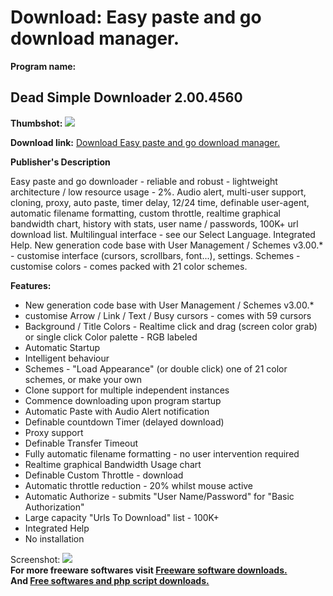 # Download: Easy paste and go download manager.

**Program name:**

## Dead Simple Downloader 2.00.4560

  
**Thumbshot:** ![](http://www.freewarefiles.com/screenshot/deadsdownload_md.gif)   
  
**Download link:** [Download Easy paste and go download manager.](http://freesoftwares.boysofts.com/Dead-Simple-Downloader_program_21454.html)  
  


**Publisher's Description**  
  


Easy paste and go downloader - reliable and robust - lightweight architecture / low resource usage - 2%. Audio alert, multi-user support, cloning, proxy, auto paste, timer delay, 12/24 time, definable user-agent, automatic filename formatting, custom throttle, realtime graphical bandwidth chart, history with stats, user name / passwords, 100K+ url download list. Multilingual interface - see our Select Language. Integrated Help. New generation code base with User Management / Schemes v3.00.* - customise interface (cursors, scrollbars, font...), settings. Schemes - customise colors - comes packed with 21 color schemes. 

**Features:**

  * New generation code base with User Management / Schemes v3.00.* 
  * customise Arrow / Link / Text / Busy cursors - comes with 59 cursors 
  * Background / Title Colors - Realtime click and drag (screen color grab) or single click Color palette - RGB labeled 
  * Automatic Startup 
  * Intelligent behaviour 
  * Schemes - "Load Appearance" (or double click) one of 21 color schemes, or make your own 
  * Clone support for multiple independent instances 
  * Commence downloading upon program startup 
  * Automatic Paste with Audio Alert notification 
  * Definable countdown Timer (delayed download) 
  * Proxy support 
  * Definable Transfer Timeout 
  * Fully automatic filename formatting - no user intervention required 
  * Realtime graphical Bandwidth Usage chart 
  * Definable Custom Throttle - download 
  * Automatic throttle reduction - 20% whilst mouse active 
  * Automatic Authorize - submits "User Name/Password" for "Basic Authorization" 
  * Large capacity "Urls To Download" list - 100K+ 
  * Integrated Help 
  * No installation 

  
  
Screenshot: ![](http://www.freewarefiles.com/screenshot/deadsdownload.gif)   
**For more freeware softwares visit [Freeware software downloads.](http://freesoftwares.boysofts.com/)**   
**And [Free softwares and php script downloads.](http://www.boysofts.com/)**
